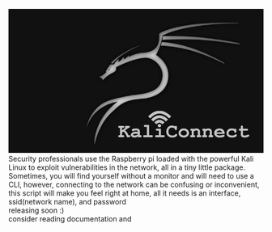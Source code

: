 ![](https://raw.githubusercontent.com/AriShashivkopanazak/kaliconnect/master/misc/kaliconnect.jpg)
<br>
Security professionals use the Raspberry pi loaded with the powerful Kali Linux to exploit vulnerabilities in the network, all in a tiny little package. 
<br>
Sometimes, you will find yourself without a monitor and will need to use a CLI, however, connecting to the network can be confusing or inconvenient, this script will make you feel right at home, all it needs is an interface, ssid(network name), and password
<br>
releasing soon :)
<br>
consider reading documentation and 
